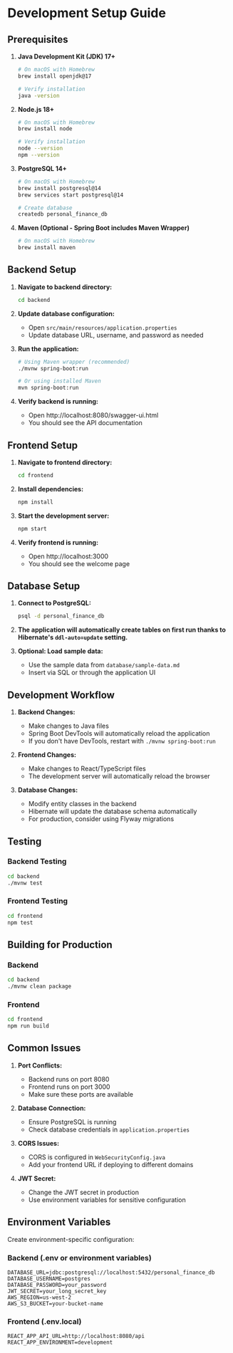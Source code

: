 # Development Setup Guide

## Prerequisites

1. **Java Development Kit (JDK) 17+**
   ```bash
   # On macOS with Homebrew
   brew install openjdk@17
   
   # Verify installation
   java -version
   ```

2. **Node.js 18+**
   ```bash
   # On macOS with Homebrew
   brew install node
   
   # Verify installation
   node --version
   npm --version
   ```

3. **PostgreSQL 14+**
   ```bash
   # On macOS with Homebrew
   brew install postgresql@14
   brew services start postgresql@14
   
   # Create database
   createdb personal_finance_db
   ```

4. **Maven (Optional - Spring Boot includes Maven Wrapper)**
   ```bash
   # On macOS with Homebrew
   brew install maven
   ```

## Backend Setup

1. **Navigate to backend directory:**
   ```bash
   cd backend
   ```

2. **Update database configuration:**
   - Open `src/main/resources/application.properties`
   - Update database URL, username, and password as needed

3. **Run the application:**
   ```bash
   # Using Maven wrapper (recommended)
   ./mvnw spring-boot:run
   
   # Or using installed Maven
   mvn spring-boot:run
   ```

4. **Verify backend is running:**
   - Open http://localhost:8080/swagger-ui.html
   - You should see the API documentation

## Frontend Setup

1. **Navigate to frontend directory:**
   ```bash
   cd frontend
   ```

2. **Install dependencies:**
   ```bash
   npm install
   ```

3. **Start the development server:**
   ```bash
   npm start
   ```

4. **Verify frontend is running:**
   - Open http://localhost:3000
   - You should see the welcome page

## Database Setup

1. **Connect to PostgreSQL:**
   ```bash
   psql -d personal_finance_db
   ```

2. **The application will automatically create tables on first run thanks to Hibernate's `ddl-auto=update` setting.**

3. **Optional: Load sample data:**
   - Use the sample data from `database/sample-data.md`
   - Insert via SQL or through the application UI

## Development Workflow

1. **Backend Changes:**
   - Make changes to Java files
   - Spring Boot DevTools will automatically reload the application
   - If you don't have DevTools, restart with `./mvnw spring-boot:run`

2. **Frontend Changes:**
   - Make changes to React/TypeScript files
   - The development server will automatically reload the browser

3. **Database Changes:**
   - Modify entity classes in the backend
   - Hibernate will update the database schema automatically
   - For production, consider using Flyway migrations

## Testing

### Backend Testing
```bash
cd backend
./mvnw test
```

### Frontend Testing
```bash
cd frontend
npm test
```

## Building for Production

### Backend
```bash
cd backend
./mvnw clean package
```

### Frontend
```bash
cd frontend
npm run build
```

## Common Issues

1. **Port Conflicts:**
   - Backend runs on port 8080
   - Frontend runs on port 3000
   - Make sure these ports are available

2. **Database Connection:**
   - Ensure PostgreSQL is running
   - Check database credentials in `application.properties`

3. **CORS Issues:**
   - CORS is configured in `WebSecurityConfig.java`
   - Add your frontend URL if deploying to different domains

4. **JWT Secret:**
   - Change the JWT secret in production
   - Use environment variables for sensitive configuration

## Environment Variables

Create environment-specific configuration:

### Backend (.env or environment variables)
```
DATABASE_URL=jdbc:postgresql://localhost:5432/personal_finance_db
DATABASE_USERNAME=postgres
DATABASE_PASSWORD=your_password
JWT_SECRET=your_long_secret_key
AWS_REGION=us-west-2
AWS_S3_BUCKET=your-bucket-name
```

### Frontend (.env.local)
```
REACT_APP_API_URL=http://localhost:8080/api
REACT_APP_ENVIRONMENT=development
```
